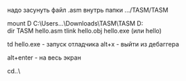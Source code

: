 надо засунуть файл .asm внутрь папки .../TASM/TASM

mount D C:\Users\...\Downloads\TASM\TASM
D:\
dir
TASM hello.asm
tlink hello.obj
hello.exe (или hello)


td hello.exe - запуск отладчика
alt+x - выйти из дебаггера 

alt+enter - на весь экран

cd..\ 

